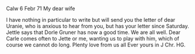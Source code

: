 Calw 6 Febr 71
My dear wife

I have nothing in particular to write but will send you the letter of dear Uranie, who is anxious to hear from you, but has your letter since Saturday. Jettle says that Dorle Gruner has now a good time. We are all well. Dear Carle comes often to Jette or me, wanting us to play with him, which of course we cannot do long. Plenty love from us all Ever yours in J Chr.  HG.
